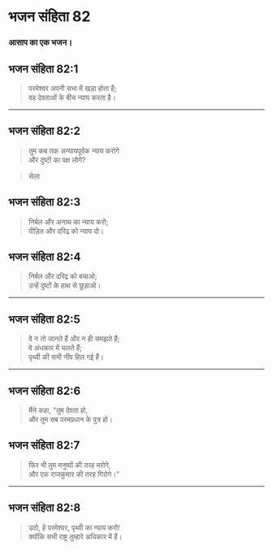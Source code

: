 # भजन संहिता 82

### आसाप का एक भजन।

## भजन संहिता 82:1

> परमेश्वर अपनी सभा में खड़ा होता है;  
> वह देवताओं के बीच न्याय करता है।

---

## भजन संहिता 82:2

> तुम कब तक अन्यायपूर्वक न्याय करोगे  
> और दुष्टों का पक्ष लोगे?

> सेला

## भजन संहिता 82:3

> निर्बल और अनाथ का न्याय करो;  
> पीड़ित और दरिद्र को न्याय दो।

## भजन संहिता 82:4

> निर्बल और दरिद्र को बचाओ;  
> उन्हें दुष्टों के हाथ से छुड़ाओ।

---

## भजन संहिता 82:5

> वे न तो जानते हैं और न ही समझते हैं;  
> वे अंधकार में चलते हैं;  
> पृथ्वी की सभी नींव हिल गई हैं।

---

## भजन संहिता 82:6

> मैंने कहा, "तुम देवता हो,  
> और तुम सब परमप्रधान के पुत्र हो।

## भजन संहिता 82:7

> फिर भी तुम मनुष्यों की तरह मरोगे,  
> और एक राजकुमार की तरह गिरोगे।”

---

## भजन संहिता 82:8

> उठो, हे परमेश्वर, पृथ्वी का न्याय करो!  
> क्योंकि सभी राष्ट्र तुम्हारे अधिकार में हैं।
